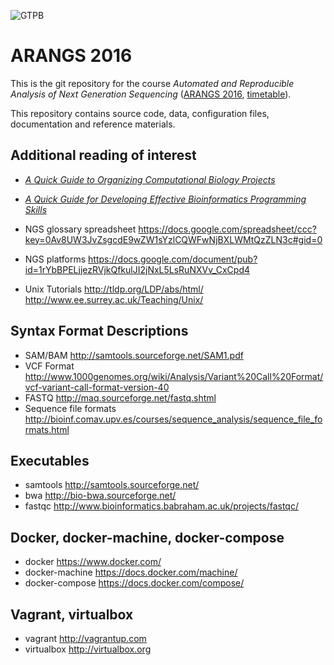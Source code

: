 ![GTPB](http://gtpb.igc.gulbenkian.pt/bicourses/images/GTPB2015logo.png "GTPB")

# ARANGS 2016

This is the git repository for the course
*Automated and Reproducible Analysis of Next Generation Sequencing*
([ARANGS 2016](http://gtpb.igc.gulbenkian.pt/bicourses/ARANGS16),
[timetable](http://gtpb.igc.gulbenkian.pt/bicourses/ARANGS16/timetable.html)).

This repository contains source code, data, configuration files, documentation and
reference materials.

## Additional reading of interest

<!--
* DNA Sequencing Technologies
http://www.nature.com/scitable/topicpage/DNA-Sequencing-Technologies-690
-->

* [_A Quick Guide to Organizing Computational Biology Projects_](http://dx.doi.org/10.1371/journal.pcbi.1000424)

* [_A Quick Guide for Developing Effective Bioinformatics Programming Skills_](http://dx.doi.org/10.1371/journal.pcbi.1000589)

<!--
* "The Sanger FASTQ file format for sequences with quality scores, and the Solexa/Illumina FASTQ variants"
http://dx.doi.org/10.1093%2Fnar%2Fgkp1137

* "A Practical Comparison of De Novo Genome Assembly Software Tools for Next-Generation Sequencing Technologies"
http://dx.doi.org/10.1371/journal.pone.0017915

* "A beginner's guide to eukaryotic genome annotation"
http://dx.doi.org/10.1038/nrg3174
-->

* NGS glossary spreadsheet
https://docs.google.com/spreadsheet/ccc?key=0Av8UW3JvZsgcdE9wZW1sYzlCQWFwNjBXLWMtQzZLN3c#gid=0

* NGS platforms
https://docs.google.com/document/pub?id=1rYbBPELjjezRVjkQfkulJI2jNxL5LsRuNXVv_CxCpd4

* Unix Tutorials
http://tldp.org/LDP/abs/html/
http://www.ee.surrey.ac.uk/Teaching/Unix/

## Syntax Format Descriptions

* SAM/BAM http://samtools.sourceforge.net/SAM1.pdf
* VCF Format http://www.1000genomes.org/wiki/Analysis/Variant%20Call%20Format/vcf-variant-call-format-version-40
* FASTQ http://maq.sourceforge.net/fastq.shtml
* Sequence file formats http://bioinf.comav.upv.es/courses/sequence_analysis/sequence_file_formats.html

## Executables

* samtools http://samtools.sourceforge.net/
* bwa http://bio-bwa.sourceforge.net/
* fastqc http://www.bioinformatics.babraham.ac.uk/projects/fastqc/

## Docker, docker-machine, docker-compose

* docker https://www.docker.com/
* docker-machine https://docs.docker.com/machine/
* docker-compose https://docs.docker.com/compose/

## Vagrant, virtualbox

- vagrant http://vagrantup.com
- virtualbox http://virtualbox.org
